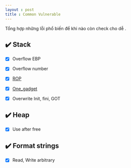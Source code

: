 ```yaml
---
layout : post 
title : Common Vulnerable 
--- 
```


Tổng hợp những lỗi phổ biến để khi nào còn check cho dễ . 

## ✔️ Stack 
- [x] Overflow EBP   
- [x] Overflow number  
- [x] [ROP](https://ropemporium.com) 
- [x] [One_gadget](https://github.com/david942j/one_gadget) 
- [x] Overwrite Init, fini, GOT 


## ✔️ Heap 
- [x] Use after free 

## ✔️ Format strings 

- [x] Read, Write arbitrary

